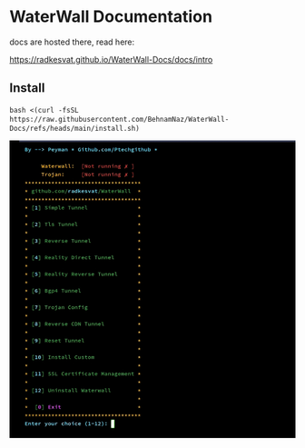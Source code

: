 # WaterWall Documentation

docs are hosted there, read here:


https://radkesvat.github.io/WaterWall-Docs/docs/intro

## Install

```
bash <(curl -fsSL https://raw.githubusercontent.com/BehnamNaz/WaterWall-Docs/refs/heads/main/install.sh)
```
![31](https://raw.githubusercontent.com/Ptechgithub/configs/main/media/31.jpg)


